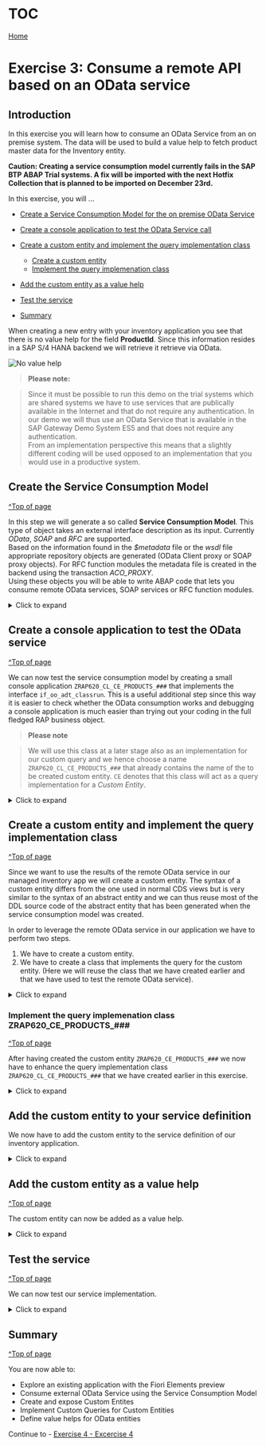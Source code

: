 # TOC
[Home](../../readme.md#exercises)
# Exercise 3: Consume a remote API based on an OData service

## Introduction

In this exercise you will learn how to consume an OData Service from an on premise system.
The data will be used to build a value help to fetch product master data for the Inventory entity.


**Caution:
Creating a service consumption model currently fails in the SAP BTP ABAP Trial systems. A fix will be imported with the next Hotfix Collection that is planned to be imported on December 23rd.**


In this exercise, you will ...

- [Create a Service Consumption Model for the on premise OData Service](#create-the-service-consumption-model)

- [Create a console application to test the OData Service call](#create-a-console-application-to-test-the-odata-service)

- [Create a custom entity and implement the query implementation class](#create-a-custom-entity-and-implement-the-query-implementation-class)
  - [Create a custom entity](#create-a-custom-entity)
  - [Implement the query implemenation class](#implement-the-query-implemenation-class-zrap620ceproducts)   

- [Add the custom entity as a value help](#add-the-custom-entity-as-a-value-help)
- [Test the service](#test-the-service)
- [Summary](#summary) 



When creating a new entry with your inventory application you see that there is no value help for the field **ProductId**. 
Since this information resides in a SAP S/4 HANA backend we will retrieve it retrieve via OData.

 ![No value help](images/Introduction_0000.png)




> **Please note:**

> Since it must be possible to run this demo on the trial systems which are shared systems we  have to use services that are publically available in the Internet and that do not require any authentication. 
In our demo we will thus use an OData Service that is available in the SAP Gateway Demo System ES5 and that does not require any authentication.  
> From an implementation perspective this means that a slightly different coding will be used opposed to an implementation that you would use in a productive system.


## Create the Service Consumption Model
[^Top of page](#)  

In this step we will generate a so called **Service Consumption Model**. This type of object takes an external interface description as its input. Currently *OData*, *SOAP* and *RFC* are supported.   
Based on the information found in the *$metadata* file or the *wsdl* file appropriate repository objects are generated (OData Client proxy or SOAP proxy objects). For RFC function modules the metadata file is created in the backend using the transaction *ACO_PROXY*.  
Using these objects you will be able to write ABAP code that lets you consume remote OData services, SOAP services or RFC function modules.

<details>
<summary>Click to expand</summary>

We start by creating a service consumption model for an OData service that provides demo product data. This service resides on the public SAP Gateway System ES5 and does not require any authentication

1. The *$metadata* file of the OData service that we want to consume must be uploaded in file format. You have hence to download it first.
 
 - Click on the following URL https://sapes5.sapdevcenter.com/sap/opu/odata/sap/ZPDCDS_SRV/$metadata

   When you are asked to select a certificate or to authenticate, simply press the **Cancel** button, since this URL does not require any authentication.

   ![No authentication required](images/Service_Consumption_Model_0000.png)  
   
 - Download the $metadata file to your computer, you will need it later in this exercise.  

   ![Download $metadata 1](images/Service_Consumption_Model_0010.png)  
   ![Download $metadata 2](images/Service_Consumption_Model_0020.png)  

2. Switch to ADT and right click on your package **ZRAP620_###**. Select **New > Other ABAP Repository Object**.  

    ![New ABAP Repository Object 1](images/Service_Consumption_Model_0030.png)  

2. In the New ABAP Repository Object dialogue do the following

   -  Start to type **`Service`**
   -  In the list of objects select **Service Consumption Model**
   -  Click **Next**
 
      ![New ABAP Repository Object 2](images/Service_Consumption_Model_0040.png)

4. The **New Service Consumption Model** dialogue opens. Here enter the following data:

   - Name: **`ZRAP620_SC_PRODUCTS_###`**
   - Description: **`Products from ES5`**
   - Remote Consumption Model: **`OData`** (to be selected from the drop down box)
   
   Then click **Next**. 
   
   > **Caution**
   
   > Be sure that you have selected **`OData`** as the **Remote Consumption Mode** from the drop down box. We will create a service consumption model for a SOAP web service in the following exercise.
   
    ![New Service Consumption Model](images/Service_Consumption_Model_0050.png)

5. The $metadata file of the OData service that we want to consume must be uploaded in file format. If you have not yet downloaded the $metadata file you have to do this now.

   - Click **Browse** to select the $metadata file that you have downloaded earlier in this exercise
   - Class Name: **`ZRAP620_SC_PRODUCTS_###`**    
   
> **Please note**
> The wizard suggest the name of the service consumption model also as the name of the class that is going to be generated. Leave the defaulted value.

 ![OData consumption proxy](images/Service_Consumption_Model_0060.png)

6. Check the **Components of the OData Service** and click **Next**.

   You will notice that the sample service provides just one entity set `SEPMRA_I_Product_E` and one entity type `SEPMRA_I_Product_EType`. 

   ![Define Entity Set](images/Service_Consumption_Model_0065.png)

   Press **Next**.

7. The wizard will now let you choose for which entity sets support for etags should be added.

   ![Define Entity Set](images/Service_Consumption_Model_0070.png)

   Press **Next**.

8. Selection of transport request
   - Select or create a transport request
   - Press **Finish**

   ![ABAP Artifact Genertion List](images/Service_Consumption_Model_0080.png)

 9. When you check the content of your package you will notice that it contains two objects. 

    -  The service consumption model
    -  The service consumption model class

    ![ABAP Artifacts](images/Service_Consumption_Model_0100.png)

10. Select the Service Consumption Model and press the **Activate** button press or **Ctrl+F3**

11. Let us briefly investigate the service consumption model.  

   For each operation (**Read List**, **Read**, **Create**, **Update** and **Delete**) some sample code has been created that you can use when you want to call the OData Service with one of these operations. Since we want to retrieve a list of Product-IDs, we will select the operation **Read List** and click on the button **Copy to Clipboard**. We will use this code in the following step where we create a console application to test the call to the remote OData service. 
  
 ![Code sample](images/Service_Consumption_Model_0090.png)

</details>

## Create a console application to test the OData service
[^Top of page](#)

We can now test the service consumption model by creating a small console application ````ZRAP620_CL_CE_PRODUCTS_###```` that implements the interface ````if_oo_adt_classrun````. 
This is a useful additional step since this way it is easier to check whether the OData consumption works and debugging a console application is much easier than trying out your coding in the full fledged RAP business object.

> **Please note**

> We will use this class at a later stage also as an implementation for our custom query and we hence choose a name ````ZRAP620_CL_CE_PRODUCTS_###```` that already contains the name of the to be created custom entity. ````CE```` denotes that this class will act as a query implementation for a *Custom Entity*.

<details>
<summary>Click to expand</summary>

1. Right click on the folder **Source Code Library** and select **New > ABAP Class**.
   
   ![New ABAP class](images/console_app_0000.png)

2. The **New ABAP class** dialogue opens. Here you have to enter the following:

   - Name: ````ZRAP620_CL_CE_PRODUCTS_###````
   - Description: ````Query implementation custom entity```` 
   - Click **Add**
   
   The **Add ABAP Interface** dialogue opens.
   
   - Start to type ````if_oo````
   - Select ````IF_OO_ADT_CLASSRUN```` from the list of matching items
   - Press **OK** or double-click on ````IF_OO_ADT_CLASSRUN````  
   
3. Check the input and press **Next**  

   ![New ABAP class](images/console_app_0020.png)

4. Selection of transport request

   - Select or create a transport request
   - Click **Finish**
  
5. Check the source code template

  You will notice that the wizard has automatically added an implementation for the method ````IF_OO_ADT_CLASSRUN~MAIN````. 

![Selection of transport request](images/console_app_0040.png)

## CLASS ZRAP620_CL_CE_PRODUCTS_### - Implementation
[^Top of page](#)  

1. Let's start with the implementation of our test class. 

   In the public section we add two ````TYPES```` definitions. ````t_product_range```` is used to provide filter conditions for ProductIDs in form of ````SELECT-OPTIONS```` to the method ````get_products( )````.    
   The second type ````t_business_data```` is used to retrieve the business data returned by our remote OData service.  
   For both type defintions we reuse the public types definitions of our newly generated Service Consumption Model class **`zrap620_sc_products_###`**.  
   The  ````get_products( )```` method takes filter conditions in form of ````SELECT-OPTIONS```` via the importing parameter ````it_filter_cond````. In addition it is possible to provide values for ````top```` and ````skip```` to leverage client side paging.  

   So the ````DEFINITION```` section of your class should now look like follows:

<pre>
CLASS zcl_ce_rap_products_#### DEFINITION
  PUBLIC
  FINAL
  CREATE PUBLIC .

  PUBLIC SECTION.

    INTERFACES if_oo_adt_classrun .

    TYPES t_product_range TYPE RANGE OF zrap620_sc_products_###=>tys_sepmra_i_product_etype.
    TYPES t_business_data TYPE zrap620_sc_products_###=>tyt_sepmra_i_product_etype.

    METHODS get_products
      IMPORTING
        it_filter_cond   TYPE if_rap_query_filter=>tt_name_range_pairs   OPTIONAL
        top              TYPE i OPTIONAL
        skip             TYPE i OPTIONAL
      EXPORTING
        et_business_data TYPE  t_business_data
      RAISING
        /iwbep/cx_cp_remote
        /iwbep/cx_gateway
        cx_web_http_client_error
        cx_http_dest_provider_error
      .

  PROTECTED SECTION.
  PRIVATE SECTION.
ENDCLASS.
</pre>

   You will get a warning that the method **get_products( )** has not been implemented yet. Press **Ctrl+1** to start the quick fix to add an implementation for **get_products( )**.

   ![Add implementation](images/console_app_0050.png)

6. Now we will add code in the **IMPLEMENTATION** section of the method **get_products( )**. 

   The public method **get_products( )** is used to retrieve the data from the remote OData service. Since it is not possible to leverage the destination service in the trial systems, we will use the method **cl_http_destination_provider=>create_by_url** which allows us to create a http destination object based on the target URL. As the target URL we choose the root URL https://sapes5.sapdevcenter.com of the ES5 system since the relative URL that points to the OData service will be added when creating the OData client proxy.

   **Caution:**  
   Do not forget to replace the placeholder **'###'** with your unique number.  

   > Please note

   > In a normal SAP BTP, ABAP Environment system one would leverage the destination service of the underlying Cloud Foundry Environment and one would use the statement **cl_http_destination_provider=>create_by_cloud_destination** to generate a http destination in the ABAP Environment system based on these settings.

 ![Add implementation2](images/console_app_0060.png)

<pre>
  METHOD get_products.

    DATA: filter_factory   TYPE REF TO /iwbep/if_cp_filter_factory,
          filter_node      TYPE REF TO /iwbep/if_cp_filter_node,
          root_filter_node TYPE REF TO /iwbep/if_cp_filter_node.

    DATA: http_client        TYPE REF TO if_web_http_client,
          odata_client_proxy TYPE REF TO /iwbep/if_cp_client_proxy,
          read_list_request  TYPE REF TO /iwbep/if_cp_request_read_list,
          read_list_response TYPE REF TO /iwbep/if_cp_response_read_lst.

    DATA(http_destination) = cl_http_destination_provider=>create_by_url( i_url = 'https://sapes5.sapdevcenter.com' ).
    http_client = cl_web_http_client_manager=>create_by_http_destination( i_destination = http_destination ).

     odata_client_proxy = /iwbep/cl_cp_factory_remote=>create_v2_remote_proxy(
       EXPORTING
          is_proxy_model_key       = VALUE #( repository_id       = 'DEFAULT'
                                              proxy_model_id      = 'ZRAP620_SC_PRODUCTS_###'
                                              proxy_model_version = '0001' )
         io_http_client             = http_client
         iv_relative_service_root   = '/sap/opu/odata/sap/ZPDCDS_SRV/' ).

    " Navigate to the resource and create a request for the read operation
    read_list_request = odata_client_proxy->create_resource_for_entity_set( 'SEPMRA_I_PRODUCT_E' )->create_request_for_read( ).

    " Create the filter tree
    filter_factory = read_list_request->create_filter_factory( ).
    LOOP AT  it_filter_cond  INTO DATA(filter_condition).
      filter_node  = filter_factory->create_by_range( iv_property_path     = filter_condition-name
                                                              it_range     = filter_condition-range ).
      IF root_filter_node IS INITIAL.
        root_filter_node = filter_node.
      ELSE.
        root_filter_node = root_filter_node->and( filter_node ).
      ENDIF.
    ENDLOOP.

    IF root_filter_node IS NOT INITIAL.
      read_list_request->set_filter( root_filter_node ).
    ENDIF.

    IF top > 0 .
      read_list_request->set_top( top ).
    ENDIF.

    read_list_request->set_skip( skip ).

    " Execute the request and retrieve the business data
    read_list_response = read_list_request->execute( ).
    read_list_response->get_business_data( IMPORTING et_business_data = et_business_data ).
  ENDMETHOD.
</pre>

8. Finally we add the following code into the **IMPLEMENTATION** section of your **main** method

  The main method creates a simple filter for products with a name greater or equal **HT-1200**. At the same time we use client side paging to skip the first result and limit the response to 3 products.

<pre>
  METHOD if_oo_adt_classrun~main.

    DATA business_data TYPE TABLE OF zrap620_###sepmra_i_product_e.
    DATA filter_conditions  TYPE if_rap_query_filter=>tt_name_range_pairs .
    DATA ranges_table TYPE if_rap_query_filter=>tt_range_option .
    ranges_table = VALUE #( (  sign = 'I' option = 'GE' low = 'HT-1200' ) ).
    filter_conditions = VALUE #( ( name = 'PRODUCT'  range = ranges_table ) ).

    TRY.
        get_products(
          EXPORTING
            it_filter_cond    = filter_conditions
            top               =  3
            skip              =  1
          IMPORTING
            et_business_data  = business_data
          ) .
        out->write( business_data ).
      CATCH cx_root INTO DATA(exception).
        out->write( cl_message_helper=>get_latest_t100_exception( exception )->if_message~get_longtext( ) ).
    ENDTRY.

  ENDMETHOD.
</pre>


9. The code should now look as follows

   [Source code zcl_ce_rap_products_####](sources/ex2_CLAS_zcl_ce_rap_products_%23%23%23%23_step_1.txt)

10. You can now run the console application by pressing **F9**.


    ![Selection of transport request](images/console_app_0070.png)

</details>

## Create a custom entity and implement the query implementation class
[^Top of page](#)

Since we want to use the results of the remote OData service in our managed inventory app we will create a custom entity. 
The syntax of a custom entity differs from the one used in normal CDS views but is very similar to the syntax of an abstract entity and we can thus reuse most of the DDL source code of the abstract entity that has been generated when the service consumption model was created.

In order to leverage the remote OData service in our application we have to perform two steps.

1.	We have to create a custom entity. 
2.	We have to create a class that implements the query for the custom entity. (Here we will reuse the class that we have created earlier and that we have used to test the remote OData service).

<details>
<summary>Click to expand</summary>

### Create a custom entity
[^Top of page](#)

In contrast to "normal" CDS views that read data from the database from tables or other CDS views _custom entities_ act as a wrapper for a code based implementation that provides the data instead of a database table or a CDS view. 

The custom entity has to be created manually and it uses a similar syntax as the abstract entity that has been created when we have created our service consumption model.

In order to be able to retrieve the data from the remote OData service we have to built a class that implements the interface **if_rap_query_provider**. We will reuse the class that we have created earlier and add this interface to it.

The interface **if_rap_query_provider interface** only offers one method which is called **select**. Within this select method we will call the public **get_products( )** method. The select method also expects that the incoming requests provide certain OData specific query parameters. These we will set in our coding as well.

Let’s start with creating a new data definition ````ZRAP620_CE_PRODUCTS_###```` using the template for a custom entity.

1. Right-click on the folder **Data Definition** and select **New Data Definition.**   

   ![New data definition 1](images/custom_entity_0000.png)

2. The **New Data Defintion** dialogue opens. Here you have to enter the following values:  
   - Name: **`ZRAP620_CE_PRODUCTS_###`** 
   - Description: **`Custom entity for products from ES5`**
   
   Press **Next**
   
   ![New data definition 2](images/custom_entity_0010.png)
   
3. Selection of a transport request
   - Select or create a transport request.
   - **!!! ONLY !!!** Press *Next*. Do **NOT** press *Finish*.

   > Caution

   > If you were to press **Finish** instead of **Next**, the wizard would use the template that was used the last time when this wizard was used by the developer.  

   > In order to be sure that the correct template is selected, we **MUST** press **Next** and not **Finish** which would skip the step of template selection.

   ![New data definition 2](images/custom_entity_0020.png)

4. Select Template

   - Use the scroll bar to navigate down the list
   - Select the template **Define custom entity with parameters**
   - Press **Finish**

> **Please note**

> There is only a template for a custom entity with parameters. But this doesn’t matter. We use this template and remove the statement `with parameters parameter_name : parameter_type`.

 ![New data definition 2](images/custom_entity_0030.png)

 ![New data definition 2](images/custom_entity_0040.png)

5. Edit the source code of the custom entity

   - From the abstract entity that is used by the service consumption model we only use the following three fields for your value help: `Product`, `ProductCategory` and `Supplier`.
   - We add the annotation `@ObjectModel.query.implementedBy: 'ABAP:ZRAP620_CL_CE_PRODUCTS_###'` right before the `define custom entity` statement.

The DDL source code should now look like follows:

<pre>
@EndUserText.label: 'Custom entity for products from ES5'
@ObjectModel.query.implementedBy: 'ABAP:ZRAP620_CL_CE_PRODUCTS_###'
define custom entity ZRAP620_CE_PRODUCTS_###
{
  key Product                 : abap.char( 10 );
      ProductCategory         : abap.char( 40 );
      Supplier                : abap.char( 10 );  
}

</pre>

   [Source code ZRAP620_CE_PRODUCTS_###](sources/ex2_DDLS_ZCE_RAP_PRODUCTS_%23%23%23%23.txt)

7. Activate your changes ![Activate](images/activate.png)

> You might get the warning that the class ` ZRAP620_CE_PRODUCTS_###` is not found. This is because our class does not yet implement the interface `IF_RAP_QUERY_PROVIDER`.  

</details>

### Implement the query implemenation class ZRAP620_CE_PRODUCTS_###
[^Top of page](#)

After having created the custom entity `ZRAP620_CE_PRODUCTS_###` we now have to enhance the query implementation class `ZRAP620_CL_CE_PRODUCTS_###` that we have created earlier in this exercise.

<details>
<summary>Click to expand</summary>

1. Add interface **`IF_RAP_QUERY_PROVIDER`** to the query implementation class **`ZRAP620_CL_CE_PRODUCTS_###`**
 
   - You can use the quick fix `Ctrl+1` to add the implementation for the method `if_rap_query_provider~select`
  
<pre>
  INTERFACES if_rap_query_provider.
</pre>
  
  ![Add interface IF_RAP_QUERY_PROVIDER](images/query_implementation_0010.png)
  
   
  
2. Implement the method  `if_rap_query_provider~select`  
  
Within the `select()` method we can retrieve the details of the incoming OData call using the object `io_request`. Using the method `get_paging()` we can find out whether client side paging was requested with the incoming OData call. Using the method `get_filter()` we can retrieve the filter that was used by the incoming OData request as ranges. This comes in handy so we can provide this data when calling the method `get_products()`.

**Please note:**
It is mandatory that the response not only contains the retrieved data via the method `set_data()` but also the number of entities being returned via the method `set_total_number_of_records()`.

[Source code zcl_ce_rap_products_####](sources/ex2_CLAS_zcl_ce_rap_products_%23%23%23%23_step_2.txt)

 <pre>

   METHOD if_rap_query_provider~select.
    DATA business_data TYPE t_business_data.
    DATA(top)     = io_request->get_paging( )->get_page_size( ).
    DATA(skip)    = io_request->get_paging( )->get_offset( ).
    DATA(requested_fields)  = io_request->get_requested_elements( ).
    DATA(sort_order)    = io_request->get_sort_elements( ).

    TRY.
        DATA(filter_condition) = io_request->get_filter( )->get_as_ranges( ).

        get_products(
                 EXPORTING
                   it_filter_cond    = filter_condition
                   top               = CONV i( top )
                   skip              = CONV i( skip )
                 IMPORTING
                   et_business_data  = business_data
                 ) .

        io_response->set_total_number_of_records( lines( business_data ) ).
        io_response->set_data( business_data ).

      CATCH cx_root INTO DATA(exception).
        DATA(exception_message) = cl_message_helper=>get_latest_t100_exception( exception )->if_message~get_longtext( ).
    ENDTRY.
  ENDMETHOD.

 
 </pre>

3. Activate your changes 

4. Your ABAP source code should now look like follows

[Source code ZCL_CE_RAP_PRODUCTS_####](sources/ex2_CLAS_zcl_ce_rap_products_%23%23%23%23_final.txt)

</details>

## Add the custom entity to your service definition

We now have to add the custom entity to the service definition of our inventory application.   

<details>
<summary>Click to expand</summary>

1. Open the Service Definition `ZRAP620_UI_INVENTORY_###` 

   - add the statement  
     <pre>expose ZRAP620_CE_PRODUCTS_### as Products;</pre>  
     so that the custom entity is added to the OData service.  
   - Activate your changes ![Activate](images/activate.png)
 
  ![Add custom entity to service definition](images/service_definition_0000.png)  

</details>

## Add the custom entity as a value help
[^Top of page](#)

The custom entity can now be added as a value help.  

<details>
<summary>Click to expand</summary>

1. Open the projection view for your inventory data `ZRAP620_C_INVENTORYTP_###` 

  -  Add the annotation `@Consumption.valueHelpDefinition` to the field `ProductID`
  
  <pre>
  @Consumption.valueHelpDefinition: [{ entity : {name: 'ZRAP620_CE_PRODUCTS_###', element: 'Product'  } , useForValidation: true }]  
  </pre>

This will add the custom entity `ZRAP620_CE_PRODUCTS_###` as a value help for the field `ProductId`.

![Add custom entity as a value help](images/projection_view_0000.png)  

</details>

## Test the service 
[^Top of page](#)

We can now test our service implementation.

<details>
<summary>Click to expand</summary>

1. Open the service binding `ZRAP620_UI_INVENTOR_O4_###` 

   - You will notice that now two entities are visible. `Products` and `Inventory`
   - Double-click on the entity `Inventory` or select it and use the **Preview** button.
   
     ![Service binding with custom entity](images/preview_service_0000.png)

 
 
2. Use the new value help

   - Create a new inventory
   - Click on the value help icon
   - Select a product
    
    ![Field ProductID with value help](images/preview_service_0005.png)

    ![Field ProductID with value help](images/preview_service_0010.png)
   
   


3. Create the new inventory 
 
  ![Product selected in object page](images/preview_service_0015.png)

4. Check the result

  ![Product selected in object page](images/preview_service_0020.png)

## Test input Validation on the front end
[^Top of page](#)

1. Edit the newly created inventory entry

2. Change the product name to a product name that does not exist, e.g. by adding an arbritray character `a`.

   You will see that the SAP Fiori Elements UI performs a check whether the entered product name `HT-1001a`does exist.

   This is because we have add earlier the annotation `@Consumption.valueHelpDefinition` to the field `ProductID` with the addtional parameter `useForValidation`.

<pre>
@Consumption.valueHelpDefinition: [{ entity : {name: 'ZRAP620_CE_PRODUCTS_AF3', element: 'Product'  } , useForValidation: true }]        
</pre>

   ![Input validation 1](images/preview_service_0030.png)

   ![Input validation 2](images/preview_service_0040.png)

  
</details>

## Summary
[^Top of page](#)

You are now able to:

-	Explore an existing application with the Fiori Elements preview  
- Consume external OData Service using the Service Consumption Model  
-	Create and expose Custom Entites  
-	Implement Custom Queries for Custom Entities  
-	Define value helps for OData entities   


Continue to - [Exercise 4 - Excercise 4 ](../ex4/README.md/#exercise-4---consume-a-soap-web-service)
